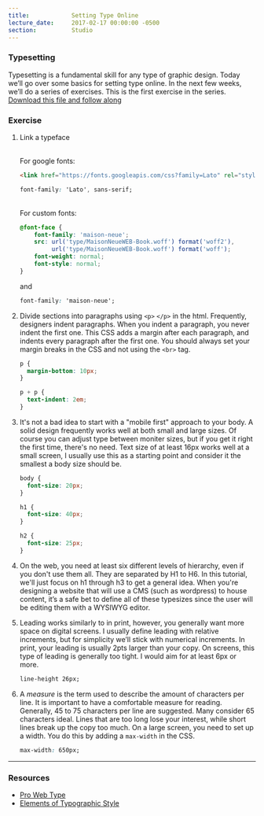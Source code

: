 ```yaml
---
title:            Setting Type Online
lecture_date:     2017-02-17 00:00:00 -0500
section:          Studio
---
```


### Typesetting

Typesetting is a fundamental skill for any type of graphic design. Today we&rsquo;ll go over some basics for setting type online. In the next few weeks, we&rsquo;ll do a series of exercises. This is the first exercise in the series.
<br>
[Download this file and follow along](../../assets/lectures/studio/typesetting_1.zip)

### Exercise


1. Link a typeface

    <br>For google fonts:

    ```html
    <link href="https://fonts.googleapis.com/css?family=Lato" rel="stylesheet">
    ```

    ```css
    font-family: 'Lato', sans-serif;
    ```
    <br>For custom fonts:

    ```css
    @font-face {
        font-family: 'maison-neue';
        src: url('type/MaisonNeueWEB-Book.woff') format('woff2'),
             url('type/MaisonNeueWEB-Book.woff') format('woff');
        font-weight: normal;
        font-style: normal;
    }
    ```

    and

    ```css
    font-family: 'maison-neue';
    ```

1. Divide sections into paragraphs using `<p>` `</p>` in the html. Frequently, designers indent paragraphs. When you indent a paragraph, you never indent the first one.
This CSS adds a margin after each paragraph, and indents every paragraph after the first one. You should always set your margin breaks in the CSS and not using the `<br>` tag.

    ```css
    p {
      margin-bottom: 10px;
    }

    p + p {
      text-indent: 2em;
    }
    ```

1. It's not a bad idea to start with a "mobile first" approach to your body. A solid design frequently works well at both small and large sizes.
Of course you can adjust type between moniter sizes, but if you get it right the first time, there's no need. Text size of at least 16px works well at a small screen, I usually use this as a starting point and consider it the smallest a body size should be.

    ```css
    body {
      font-size: 20px;
    }
    ```
    ```css
    h1 {
      font-size: 40px;
    }
    ```
    ```css
    h2 {
      font-size: 25px;
    }
    ```
1. On the web, you need at least six different levels of hierarchy, even if you don't use them all. They are separated by H1 to H6. In this tutorial, we'll just focus on h1 through h3 to get a general idea. When you're designing a website that will use a CMS (such as wordpress)
to house content, it&rsquo;s a safe bet to define all of these typesizes since the user will be editing them with a WYSIWYG editor.

1. Leading works similarly to in print, however, you generally want more space on digital screens. I usually define leading with relative increments, but for simplicity we&rsquo;ll stick with numerical increments. In print, your leading is usually 2pts larger than your copy.
On screens, this type of leading is generally too tight. I would aim for at least 6px or more.

    ```css
    line-height 26px;
    ```
1. A *measure* is the term used to describe the amount of characters per line. It is important to have a comfortable measure for reading. Generally, 45 to 75 characters per line are suggested. Many consider 65 characters ideal.
Lines that are too long lose your interest, while short lines break up the copy too much. On a large screen, you need to set up a width. You do this by adding a `max-width` in the CSS.

    ```css
    max-width: 650px;
    ```

---

### Resources

- [Pro Web Type](hhttps://prowebtype.com/)
- [Elements of Typographic Style](http://webtypography.net/)

